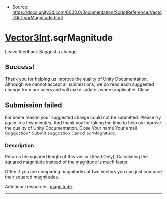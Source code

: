 * Source: https://docs.unity3d.com/6000.0/Documentation/ScriptReference/Vector3Int-sqrMagnitude.html

#  [Vector3Int](https://docs.unity3d.com/6000.0/Documentation/ScriptReference/Vector3Int.html).sqrMagnitude
Leave feedback
Suggest a change
## Success!
Thank you for helping us improve the quality of Unity Documentation. Although we cannot accept all submissions, we do read each suggested change from our users and will make updates where applicable.
Close
## Submission failed
For some reason your suggested change could not be submitted. Please <a>try again</a> in a few minutes. And thank you for taking the time to help us improve the quality of Unity Documentation.
Close
Your name Your email Suggestion* Submit suggestion
Cancel
sqrMagnitude; 
### Description
Returns the squared length of this vector (Read Only).
Calculating the squared magnitude instead of the [magnitude](https://docs.unity3d.com/6000.0/Documentation/ScriptReference/Vector3Int-magnitude.html) is much faster.  
  
Often if you are comparing magnitudes of two vectors you can just compare their squared magnitudes.  
  
Additional resources: [magnitude](https://docs.unity3d.com/6000.0/Documentation/ScriptReference/Vector3Int-magnitude.html).
* * *
